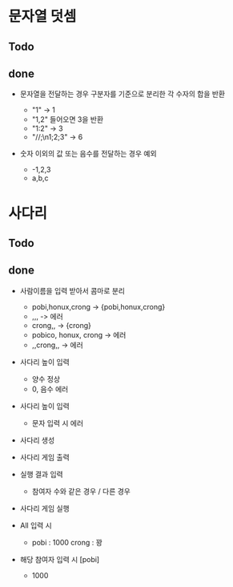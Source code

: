 # 문자열 덧셈

## Todo

## done

* 문자열을 전달하는 경우 구분자를 기준으로 분리한 각 수자의 합을 반환
    * "1" -> 1
    * "1,2" 들어오면 3을 반환
    * "1:2" -> 3
    * "//;\n1;2;3" -> 6
    
* 숫자 이외의 값 또는 음수를 전달하는 경우 예외
    * -1,2,3
    * a,b,c

# 사다리

## Todo

## done
* 사람이름을 입력 받아서 콤마로 분리
    * pobi,honux,crong -> {pobi,honux,crong}
    * ,,, -> 에러
    * crong,, -> {crong}
    * pobico, honux, crong -> 에러
    * ,,crong,, -> 에러
    
* 사다리 높이 입력
    * 양수 정상
    * 0, 음수 에러

* 사다리 높이 입력
    * 문자 입력 시 에러

* 사다리 생성
    
* 사다리 게임 출력

* 실행 결과 입력
    * 참여자 수와 같은 경우 / 다른 경우
* 사다리 게임 실행
* All 입력 시
    * pobi : 1000
      crong : 꽝
* 해당 참여자 입력 시 [pobi]
    * 1000